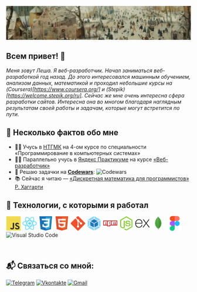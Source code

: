 <img src="./assets/header.jpg" alt="Фоновое изображение" border-radius="5px">

## Всем привет! 👋
*Меня зовут Леша. Я веб-разработчик. Начал заниматься веб-разработкой год назад. До этого интересовался машинным обучением, анализом данных, математикой и проходил небольшие курсы на (Coursera)[https://www.coursera.org/] и (Stepik)[https://welcome.stepik.org/ru]. Сейчас же мне очень интересна сфера разработки сайтов. Интересна она во многом благодаря наглядным результатам своей работы и задачам, которые могут встретится по пути.*

## 📌 Несколько фактов обо мне
- 🧑‍🎓 Учусь в [НТГМК](http://www.ntgmk.ru/) на 4-ом курсе по специальности «Программирование в компьютерных системах»
- 👨‍💻 Параллельно учусь в [Яндекс Практикуме](https://practicum.yandex.ru/) на курсе [«Веб-разработчик»](https://practicum.yandex.ru/web/)
- 🎯 Решаю задачки на [**Codewars**](https://www.codewars.com/users/alexeylavrinenkov): ![Codewars](https://www.codewars.com/users/alexeylavrinenkov/badges/micro?theme=light)
- 📚 Сейчас я читаю — [«Дискретная математика для программистов» Р. Хаггарти](https://www.litres.ru/rod-haggarti/diskretnaya-matematika-dlya-programmistov/)

## 🚀 Технологии, с которыми я работал

<p align="left">
  <img src="https://raw.githubusercontent.com/devicons/devicon/master/icons/javascript/javascript-original.svg" alt="JavaScript" width="40" height="40" />
  <img src="https://raw.githubusercontent.com/devicons/devicon/master/icons/react/react-original.svg" alt="React" width="40" height="40" />
  <img src="https://raw.githubusercontent.com/devicons/devicon/master/icons/css3/css3-original.svg" alt="CSS" width="40" height="40" />
  <img src="https://raw.githubusercontent.com/devicons/devicon/master/icons/html5/html5-original.svg" alt="HTML5" width="40" height="40" />
  <img src="https://raw.githubusercontent.com/devicons/devicon/master/icons/git/git-original.svg" alt="Git" width="40" height="40" />
  <img src="https://raw.githubusercontent.com/devicons/devicon/master/icons/webpack/webpack-original.svg" alt="Webpack" width="40" height="40" />
  <img src="https://raw.githubusercontent.com/devicons/devicon/master/icons/npm/npm-original-wordmark.svg" alt="NPM" width="40" height="40" />
  <img src="https://raw.githubusercontent.com/devicons/devicon/master/icons/nodejs/nodejs-original.svg" alt="NodeJS" width="40" height="40" />
  <img src="https://raw.githubusercontent.com/devicons/devicon/master/icons/express/express-original.svg" alt="Express" width="40" height="40" />
  <img src="https://raw.githubusercontent.com/devicons/devicon/master/icons/mongodb/mongodb-original.svg" alt="MongoDB" width="40" height="40" />
  <img src="https://raw.githubusercontent.com/devicons/devicon/master/icons/figma/figma-original.svg" alt="Figma" width="40" height="40" />
  <img src="https://raw.githubusercontent.com/devicons/devicon/master/icons/visualstudiocode/visualstudiocode-original.svg" alt="Visual Studio Code" width="40" height="40" />
</p>
<br>

## 📬 Связаться со мной:
[![Telegram](https://img.shields.io/badge/Telegram-26A5E4?style=for-the-badge&logo=telegram&logoColor=white)](https://t.me/alexey_lavrinenkov)
[![Vkontakte](https://img.shields.io/badge/Telegram-26A5E4?style=for-the-badge&logo=vk&logoColor=white)](https://vk.com/a.lavrinenkov)
[![Gmail](https://img.shields.io/badge/Gmail-CC0000?style=for-the-badge&logo=Gmail&logoColor=white)](mailto:wdafi03@gmail.com)
